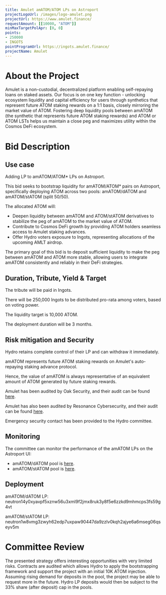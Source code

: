 ```yaml
---
title: Amulet amATOM/ATOM LPs on Astroport
projectLogoUrl: /images/logo-amulet.png
projectUrl: https://www.amulet.finance/
requestAmount: [[10000, "ATOM"]]
minMaxTargetPolApr: [0, 0]
points:
- 250000
- INGOTS
pointProgramUrl: https://ingots.amulet.finance/
projectName: Amulet
---
```


# About the Project

Amulet is a non-custodial, decentralized platform enabling self-repaying loans on staked assets. Our focus is on one key function - unlocking ecosystem liquidity and capital efficiency for users through synthetics that represent future ATOM staking rewards on a 1:1 basis, closely mirroring the market value of ATOM. Fostering deep liquidity pools between amATOM (the synthetic that represents future ATOM staking rewards) and ATOM or ATOM LSTs helps us maintain a close peg and maximizes utility within the Cosmos DeFi ecosystem.

# Bid Description

## Use case

Adding LP to amATOM/ATOM\* LPs on Astroport.

This bid seeks to bootstrap liquidity for amATOM/ATOM\* pairs on Astroport, specifically deploying ATOM across two pools: amATOM/dATOM and amATOM/stATOM (split 50/50).

The allocated ATOM will:

- Deepen liquidity between amATOM and ATOM/stATOM derivatives to stabilize the peg of amATOM to the market value of ATOM.
- Contribute to Cosmos DeFi growth by providing ATOM holders seamless access to Amulet staking advances.
- Offer Hydro voters exposure to Ingots, representing allocations of the upcoming AMLT airdrop.

The primary goal of this bid is to deposit sufficient liquidity to make the peg between amATOM and ATOM more stable, allowing users to integrate amATOM consistently and reliably in their DeFi strategies.

## Duration, Tribute, Yield & Target

The tribute will be paid in Ingots.

There will be 250,000 Ingots to be distributed pro-rata among voters, based on voting power.

The liquidity target is 10,000 ATOM.

The deployment duration will be 3 months.

## Risk mitigation and Security

Hydro retains complete control of their LP and can withdraw it immediately.

amATOM represents future ATOM staking rewards on Amulet's auto-repaying staking advance protocol.

Hence, the value of amATOM is always representative of an equivalent amount of ATOM generated by future staking rewards.

Amulet has been audited by Oak Security, and their audit can be found [here](https://github.com/oak-security/audit-reports/tree/main/Amulet).

Amulet has also been audited by Resonance Cybersecurity, and their audit can be found [here](https://github.com/ResonanceCybersecurity/audits/blob/main/CosmWasm%20Smart%20Contract%20Audits/Audit_Report_AMLT-PRO_FINAL_2.2.pdf).

Emergency security contact has been provided to the Hydro committee.

## Monitoring

The committee can monitor the performance of the amATOM LPs on the Astroport UI:

- amATOM/dATOM pool is [here](https://app.astroport.fi/pools/neutron14y0xyavpf5xznw56u3xml9f2jmx8ruk3y8f5e6zzkd9mhmcps3fs59g4vt).
- amATOM/stATOM pool is [here](https://app.astroport.fi/pools/neutron1w8vmg3zwyh62edp7uxpaw90447da9zzlv0kqh2ajye6a6mseg06qseyv5m).

## Deployment

amATOM/dATOM LP: neutron14y0xyavpf5xznw56u3xml9f2jmx8ruk3y8f5e6zzkd9mhmcps3fs59g4vt

amATOM/stATOM LP: neutron1w8vmg3zwyh62edp7uxpaw90447da9zzlv0kqh2ajye6a6mseg06qseyv5m

# Committee Review

The presented strategy offers interesting opportunities with very limited risks. Contracts are audited which allows Hydro to apply the bootstrapping framework and support the project with an initial 10K ATOM injection. Assuming rising demand for deposits in the pool, the project may be able to request more in the future. Hydro LP deposits would then be subject to the 33% share (after deposit) cap in the pools.
